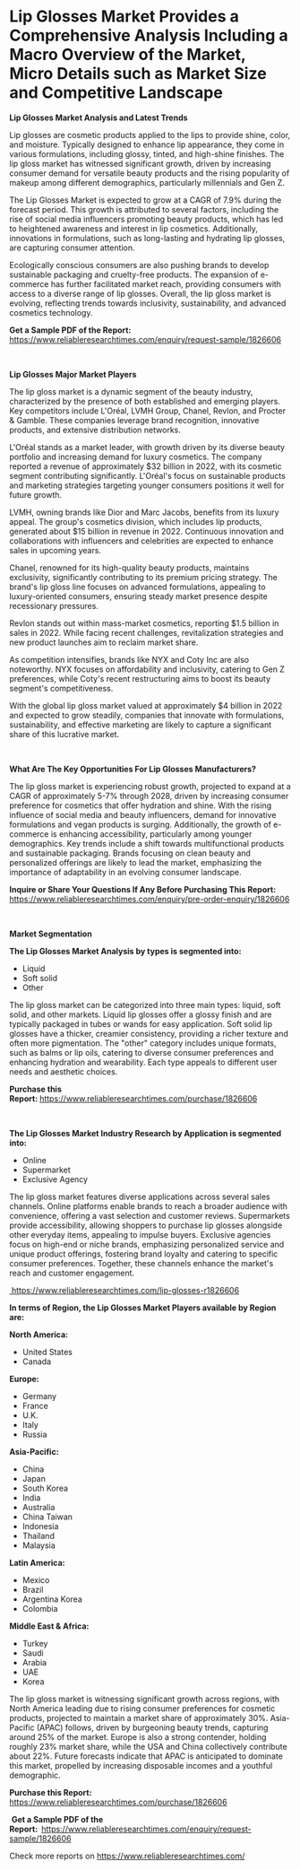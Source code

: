 <p><h1>Lip Glosses Market Provides a Comprehensive Analysis Including a Macro Overview of the Market, Micro Details such as Market Size and Competitive Landscape</h1></p><p><strong>Lip Glosses Market Analysis and Latest Trends</strong></p>
<p><p>Lip glosses are cosmetic products applied to the lips to provide shine, color, and moisture. Typically designed to enhance lip appearance, they come in various formulations, including glossy, tinted, and high-shine finishes. The lip gloss market has witnessed significant growth, driven by increasing consumer demand for versatile beauty products and the rising popularity of makeup among different demographics, particularly millennials and Gen Z.</p><p>The Lip Glosses Market is expected to grow at a CAGR of 7.9% during the forecast period. This growth is attributed to several factors, including the rise of social media influencers promoting beauty products, which has led to heightened awareness and interest in lip cosmetics. Additionally, innovations in formulations, such as long-lasting and hydrating lip glosses, are capturing consumer attention. </p><p>Ecologically conscious consumers are also pushing brands to develop sustainable packaging and cruelty-free products. The expansion of e-commerce has further facilitated market reach, providing consumers with access to a diverse range of lip glosses. Overall, the lip gloss market is evolving, reflecting trends towards inclusivity, sustainability, and advanced cosmetics technology.</p></p>
<p><strong>Get a Sample PDF of the Report:&nbsp;</strong> <a href="https://www.reliableresearchtimes.com/enquiry/request-sample/1826606?utm_campaign=3260&utm_medium=2&utm_source=Github&utm_content=ia&utm_term=04042025&utm_id=lip-glosses">https://www.reliableresearchtimes.com/enquiry/request-sample/1826606</a></p>
<p>&nbsp;</p>
<p><strong>Lip Glosses Major Market Players</strong></p>
<p><p>The lip gloss market is a dynamic segment of the beauty industry, characterized by the presence of both established and emerging players. Key competitors include L'Oréal, LVMH Group, Chanel, Revlon, and Procter & Gamble. These companies leverage brand recognition, innovative products, and extensive distribution networks.</p><p>L'Oréal stands as a market leader, with growth driven by its diverse beauty portfolio and increasing demand for luxury cosmetics. The company reported a revenue of approximately $32 billion in 2022, with its cosmetic segment contributing significantly. L'Oréal's focus on sustainable products and marketing strategies targeting younger consumers positions it well for future growth.</p><p>LVMH, owning brands like Dior and Marc Jacobs, benefits from its luxury appeal. The group's cosmetics division, which includes lip products, generated about $15 billion in revenue in 2022. Continuous innovation and collaborations with influencers and celebrities are expected to enhance sales in upcoming years.</p><p>Chanel, renowned for its high-quality beauty products, maintains exclusivity, significantly contributing to its premium pricing strategy. The brand's lip gloss line focuses on advanced formulations, appealing to luxury-oriented consumers, ensuring steady market presence despite recessionary pressures.</p><p>Revlon stands out within mass-market cosmetics, reporting $1.5 billion in sales in 2022. While facing recent challenges, revitalization strategies and new product launches aim to reclaim market share.</p><p>As competition intensifies, brands like NYX and Coty Inc are also noteworthy. NYX focuses on affordability and inclusivity, catering to Gen Z preferences, while Coty's recent restructuring aims to boost its beauty segment's competitiveness.</p><p>With the global lip gloss market valued at approximately $4 billion in 2022 and expected to grow steadily, companies that innovate with formulations, sustainability, and effective marketing are likely to capture a significant share of this lucrative market.</p></p>
<p>&nbsp;</p>
<p><strong>What Are The Key Opportunities For Lip Glosses Manufacturers?</strong></p>
<p><p>The lip gloss market is experiencing robust growth, projected to expand at a CAGR of approximately 5-7% through 2028, driven by increasing consumer preference for cosmetics that offer hydration and shine. With the rising influence of social media and beauty influencers, demand for innovative formulations and vegan products is surging. Additionally, the growth of e-commerce is enhancing accessibility, particularly among younger demographics. Key trends include a shift towards multifunctional products and sustainable packaging. Brands focusing on clean beauty and personalized offerings are likely to lead the market, emphasizing the importance of adaptability in an evolving consumer landscape.</p></p>
<p><strong>Inquire or Share Your Questions If Any Before Purchasing This Report:</strong> <a href="https://www.reliableresearchtimes.com/enquiry/pre-order-enquiry/1826606?utm_campaign=3260&utm_medium=2&utm_source=Github&utm_content=ia&utm_term=04042025&utm_id=lip-glosses">https://www.reliableresearchtimes.com/enquiry/pre-order-enquiry/1826606</a></p>
<p>&nbsp;</p>
<p><strong>Market Segmentation</strong></p>
<p><strong>The Lip Glosses Market Analysis by types is segmented into:</strong></p>
<p><ul><li>Liquid</li><li>Soft solid</li><li>Other</li></ul></p>
<p><p>The lip gloss market can be categorized into three main types: liquid, soft solid, and other markets. Liquid lip glosses offer a glossy finish and are typically packaged in tubes or wands for easy application. Soft solid lip glosses have a thicker, creamier consistency, providing a richer texture and often more pigmentation. The "other" category includes unique formats, such as balms or lip oils, catering to diverse consumer preferences and enhancing hydration and wearability. Each type appeals to different user needs and aesthetic choices.</p></p>
<p><strong>Purchase this Report:&nbsp;</strong><a href="https://www.reliableresearchtimes.com/purchase/1826606?utm_campaign=3260&utm_medium=2&utm_source=Github&utm_content=ia&utm_term=04042025&utm_id=lip-glosses">https://www.reliableresearchtimes.com/purchase/1826606</a></p>
<p>&nbsp;</p>
<p><strong>The Lip Glosses Market Industry Research by Application is segmented into:</strong></p>
<p><ul><li>Online</li><li>Supermarket</li><li>Exclusive Agency</li></ul></p>
<p><p>The lip gloss market features diverse applications across several sales channels. Online platforms enable brands to reach a broader audience with convenience, offering a vast selection and customer reviews. Supermarkets provide accessibility, allowing shoppers to purchase lip glosses alongside other everyday items, appealing to impulse buyers. Exclusive agencies focus on high-end or niche brands, emphasizing personalized service and unique product offerings, fostering brand loyalty and catering to specific consumer preferences. Together, these channels enhance the market's reach and customer engagement.</p></p>
<p><a href="https://www.reliableresearchtimes.com/lip-glosses-r1826606?utm_campaign=3260&utm_medium=2&utm_source=Github&utm_content=ia&utm_term=04042025&utm_id=lip-glosses">&nbsp;https://www.reliableresearchtimes.com/lip-glosses-r1826606</a></p>
<p><strong>In terms of Region, the Lip Glosses Market Players available by Region are:</strong></p>
<p>
    <p> <strong> North America: </strong>
        <ul>
            <li>United States</li>
            <li>Canada</li>
        </ul>
        </p> 
    <p> <strong> Europe: </strong>
        <ul>
            <li>Germany</li>
            <li>France</li>
            <li>U.K.</li>
            <li>Italy</li>
            <li>Russia</li>
        </ul>
        </p> 
    <p> <strong> Asia-Pacific: </strong>
        <ul>
            <li>China</li>
            <li>Japan</li>
            <li>South Korea</li>
            <li>India</li>
            <li>Australia</li>
            <li>China Taiwan</li>
            <li>Indonesia</li>
            <li>Thailand</li>
            <li>Malaysia</li>
        </ul>
        </p> 
    <p> <strong> Latin America: </strong>
        <ul>
            <li>Mexico</li>
            <li>Brazil</li>
            <li>Argentina Korea</li>
            <li>Colombia</li>
        </ul>
        </p> 
    <p> <strong> Middle East & Africa: </strong>
        <ul>
            <li>Turkey</li>
            <li>Saudi</li>
            <li>Arabia</li>
            <li>UAE</li>
            <li>Korea</li>
        </ul>
    </p>
    </p>
<p><p>The lip gloss market is witnessing significant growth across regions, with North America leading due to rising consumer preferences for cosmetic products, projected to maintain a market share of approximately 30%. Asia-Pacific (APAC) follows, driven by burgeoning beauty trends, capturing around 25% of the market. Europe is also a strong contender, holding roughly 23% market share, while the USA and China collectively contribute about 22%. Future forecasts indicate that APAC is anticipated to dominate this market, propelled by increasing disposable incomes and a youthful demographic.</p></p>
<p><strong>Purchase this Report: </strong><a href="https://www.reliableresearchtimes.com/purchase/1826606?utm_campaign=3260&utm_medium=2&utm_source=Github&utm_content=ia&utm_term=04042025&utm_id=lip-glosses">https://www.reliableresearchtimes.com/purchase/1826606</a></p>
<p>&nbsp;<strong>Get a Sample PDF of the Report:&nbsp;&nbsp;</strong><a href="https://www.reliableresearchtimes.com/enquiry/request-sample/1826606?utm_campaign=3260&utm_medium=2&utm_source=Github&utm_content=ia&utm_term=04042025&utm_id=lip-glosses">https://www.reliableresearchtimes.com/enquiry/request-sample/1826606</a></p>
<p><strong></strong></p>
<p>Check more reports on <a href="https://www.reliableresearchtimes.com/?utm_campaign=3260&utm_medium=2&utm_source=Github&utm_content=ia&utm_term=04042025&utm_id=lip-glosses">https://www.reliableresearchtimes.com/</a></p>